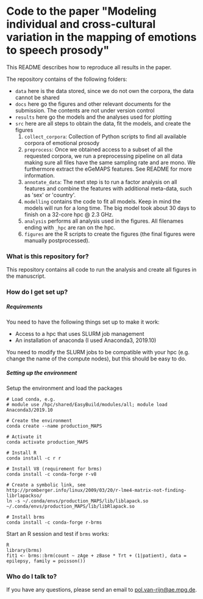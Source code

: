 # Code to the paper "Modeling individual and cross-cultural variation in the mapping of emotions to speech prosody"

This README describes how to reproduce all results in the paper.

The repository contains of the following folders:
- `data` here is the data stored, since we do not own the corpora, the data cannot be shared
- `docs` here go the figures and other relevant documents for the submission. The contents are not under version control
- `results` here go the models and the analyses used for plotting 
- `src` here are all steps to obtain the data, fit the models, and create the figures
  1. `collect_corpora`: Collection of Python scripts to find all available corpora of emotional prosody
  2. `preprocess`: Once we obtained access to a subset of all the requested corpora, we run a preprocessing pipeline on 
  all data making sure all files have the same sampling rate and are mono. We furthermore extract the eGeMAPS features. 
  See README for more information.
  3. `annotate_data`: The next step is to run a factor analysis on all features and combine the features with additional
  meta-data, such as 'sex' or 'country'.
  4. `modelling` contains the code to fit all models. Keep in mind the models will run for a long time. The big model 
  took about 30 days to finish on a 32-core hpc @ 2.3 GHz.
  5. `analysis` performs all analysis used in the figures. All filenames ending with `_hpc` are ran on the hpc.
  6. `figures` are the R scripts to create the figures (the final figures were manually postprocessed).

### What is this repository for? ###

This repository contains all code to run the analysis and create all figures in the manuscript.

### How do I get set up? ###

##### Requirements

You need to have the following things set up to make it work:

- Access to a hpc that uses SLURM job management
- An installation of anaconda (I used Anaconda3, 2019.10)



You need to modify the SLURM jobs to be compatible with your hpc (e.g. change the name of the compute nodes), but this should be easy to do.



##### Setting up the environment

Setup the environment and load the packages

```
# Load conda, e.g.
# module use /hpc/shared/EasyBuild/modules/all; module load Anaconda3/2019.10

# Create the environment
conda create --name production_MAPS

# Activate it
conda activate production_MAPS

# Install R
conda install -c r r

# Install V8 (requirement for brms)
conda install -c conda-forge r-v8

# Create a symbolic link, see http://promberger.info/linux/2009/03/20/r-lme4-matrix-not-finding-librlapackso/
ln -s ~/.conda/envs/production_MAPS/lib/liblapack.so ~/.conda/envs/production_MAPS/lib/libRlapack.so

# Install brms
conda install -c conda-forge r-brms
```



Start an R session and test if `brms` works:

```
R
library(brms)
fit1 <- brms::brm(count ~ zAge + zBase * Trt + (1|patient), data = epilepsy, family = poisson())
```



### Who do I talk to? ###

If you have any questions, please send an email to pol.van-rijn@ae.mpg.de.